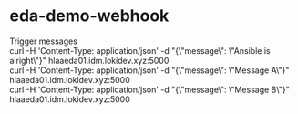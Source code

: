 # eda-demo-webhook

Trigger messages  
curl -H 'Content-Type: application/json' -d "{\\"message\\": \\"Ansible is alright\\"}" hlaaeda01.idm.lokidev.xyz:5000  
curl -H 'Content-Type: application/json' -d "{\\"message\\": \\"Message A\\"}" hlaaeda01.idm.lokidev.xyz:5000  
curl -H 'Content-Type: application/json' -d "{\\"message\\": \\"Message B\\"}" hlaaeda01.idm.lokidev.xyz:5000  

